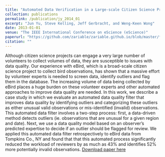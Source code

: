 ```yaml
---
title: "Automated Data Verification in a Large-scale Citizen Science Project: a Case Study."
collection: publications
permalink: /publication/jy_2014_01
excerpt: "Jun Yu, Steve Kelling, Jeff Gerbracht, and Weng-Keen Wong"
date: 2013-01-01
venue: "The IEEE International Conference on eScience (eScience)"
paperurl: "https://github.com/zariable/zariable.github.io/blob/master/files/jy_escience_2012.pdf"
citation: ""
---
```

Although citizen science projects can engage a very large number of volunteers to collect volumes of data, they are susceptible to issues with data quality. Our experience with eBird, which is a broad-scale citizen science project to collect bird observations, has shown that a massive effort by volunteer experts is needed to screen data, identify outliers and flag them in the database. The increasing volume of data being collected by eBird places a huge burden on these volunteer experts and other automated approaches to improve data quality are needed. In this work, we describe a case study in which we evaluate an automated data quality filter that improves data quality by identifying outliers and categorizing these outliers as either unusual valid observations or mis-identified (invalid) observations. This automated data filter involves a two-step process: first, a data-driven method detects outliers (ie. observations that are unusual for a given region and date). Next, we use a data quality model based on an observer’s predicted expertise to decide if an outlier should be flagged for review. We applied this automated data filter retrospectively to eBird data from Tompkins Co., NY and found that that this automated process significantly reduced the workload of reviewers by as much as 43% and identifies 52% more potentially invalid observations.
[Download paper here](https://github.com/zariable/zariable.github.io/blob/master/files/jy_escience_2012.pdf)
